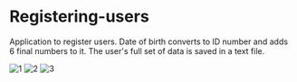 # Registering-users

Application to register users. Date of birth converts to ID number and adds 6 final numbers to it. The user's full set of data is saved in a text file.

![1](https://user-images.githubusercontent.com/20402746/50935462-641a9d00-146c-11e9-9d09-5a3b1549b44c.jpg)
![2](https://user-images.githubusercontent.com/20402746/50935463-64b33380-146c-11e9-98d4-a215ee0456ad.jpg)
![3](https://user-images.githubusercontent.com/20402746/50935464-64b33380-146c-11e9-857a-7304cf25e7b1.jpg)
